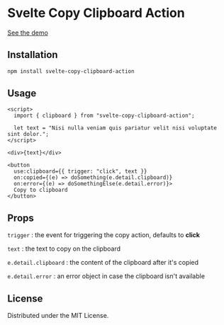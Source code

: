 # Svelte Copy Clipboard Action

[See the demo](https://anotherempty.github.io/svelte-copy-clipboard-action/)

## Installation

```sh
npm install svelte-copy-clipboard-action
```

## Usage

```svelte
<script>
  import { clipboard } from "svelte-copy-clipboard-action";

  let text = "Nisi nulla veniam quis pariatur velit nisi voluptate sint dolor.";
</script>

<div>{text}</div>

<button 
  use:clipboard={{ trigger: "click", text }}
  on:copied={(e) => doSomething(e.detail.clipboard)}
  on:error={(e) => doSomethingElse(e.detail.error)}>
  Copy to clipboard
</button>
```

## Props

`trigger` : the event for triggering the copy action, defaults to **click**

`text` : the text to copy on the clipboard

`e.detail.clipboard` : the content of the clipboard after it's copied

`e.detail.error` : an error object in case the clipboard isn't available

## License

Distributed under the MIT License. 
